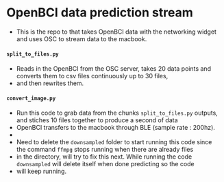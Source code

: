 # OpenBCI data prediction stream
- This is the repo to that takes OpenBCI data with the networking widget and uses OSC to stream data to the macbook.

#### `split_to_files.py`
- Reads in the OpenBCI from the OSC server, takes 20 data points and converts them to csv files continuously up to 30 files,
- and then rewrites them.

#### `convert_image.py`
- Run this code to grab data from the chunks `split_to_files.py` outputs, and stiches 10 files together to produce a second of data
- OpenBCI transfers to the macbook through BLE (sample rate : 200hz).
-
- Need to delete the `downsampled` folder to start running this code since the command `ffmpg` stops running when there are already files 
- in the directory, will try to fix this next. While running the code `downsampled` will delete itself when done predicting so the code
- will keep running.